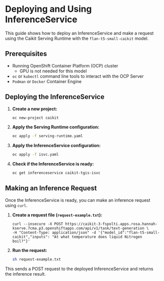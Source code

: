 # Deploying and Using InferenceService

This guide shows how to deploy an InferenceService and make a request using the Caikit Serving Runtime with the `flan-t5-small-caikit` model.

## Prerequisites

- Running OpenShift Container Platform (OCP) cluster
  - GPU is not needed for this model
- `oc` or `kubectl` command line tools to interact with the OCP Server
- `Podman` or `Docker` Container Engine

## Deploying the InferenceService

1. **Create a new project:**

    ```bash
    oc new-project caikit
    ```

3. **Apply the Serving Runtime configuration:**

    ```bash
    oc apply -f serving-runtime.yaml
    ```

2. **Apply the InferenceService configuration:**

    ```bash
    oc apply -f isvc.yaml
    ```

3. **Check if the InferenceService is ready:**

    ```bash
    oc get inferenceservice caikit-tgis-isvc
    ```

## Making an Inference Request

Once the InferenceService is ready, you can make an inference request using `curl`.

1. **Create a request file (`request-example.txt`):**

    ```plaintext
    curl --insecure -X POST https://caikit-3-fspolti.apps.rosa.hannah-kserve.7cma.p3.openshiftapps.com/api/v1/task/text-generation \ 
    -H "Content-Type: application/json" -d '{"model_id":"flan-t5-small-caikit","inputs": "At what temperature does liquid Nitrogen boil?"}'
    ```

2. **Run the request:**

    ```bash
    sh request-example.txt
    ```

This sends a POST request to the deployed InferenceService and returns the inference result.
